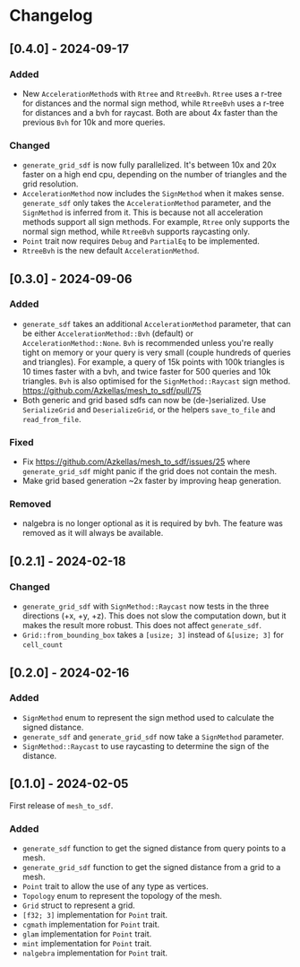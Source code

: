 # Changelog

## [0.4.0] - 2024-09-17

### Added

- New `AccelerationMethod`s with `Rtree` and `RtreeBvh`. `Rtree` uses a r-tree for distances and the normal sign method, while `RtreeBvh` uses a r-tree for distances and a bvh for raycast.
    Both are about 4x faster than the previous `Bvh` for 10k and more queries.

### Changed

- `generate_grid_sdf` is now fully parallelized. It's between 10x and 20x faster on a high end cpu, depending on the number of triangles and the grid resolution.
- `AccelerationMethod` now includes the `SignMethod` when it makes sense. `generate_sdf` only takes the `AccelerationMethod` parameter, and the `SignMethod` is inferred from it.
    This is because not all acceleration methods support all sign methods. For example, `Rtree` only supports the normal sign method, while `RtreeBvh` supports raycasting only.
- `Point` trait now requires `Debug` and `PartialEq` to be implemented.
- `RtreeBvh` is the new default `AccelerationMethod`.


## [0.3.0] - 2024-09-06

### Added

- `generate_sdf` takes an additional `AccelerationMethod` parameter, that can be either `AccelerationMethod::Bvh` (default) or `AccelerationMethod::None`.
    `Bvh` is recommended unless you're really tight on memory or your query is very small (couple hundreds of queries and triangles).
    For example, a query of 15k points with 100k triangles is 10 times faster with a bvh, and twice faster for 500 queries and 10k triangles.
    `Bvh` is also optimised for the `SignMethod::Raycast` sign method. https://github.com/Azkellas/mesh_to_sdf/pull/75
- Both generic and grid based sdfs can now be (de-)serialized. Use `SerializeGrid` and `DeserializeGrid`, or the helpers `save_to_file` and `read_from_file`.

### Fixed

- Fix https://github.com/Azkellas/mesh_to_sdf/issues/25 where `generate_grid_sdf` might panic if the grid does not contain the mesh.
- Make grid based generation ~2x faster by improving heap generation.

### Removed

- nalgebra is no longer optional as it is required by bvh. The feature was removed as it will always be available.


## [0.2.1] - 2024-02-18

### Changed

- `generate_grid_sdf` with `SignMethod::Raycast` now tests in the three directions (+x, +y, +z). This does not slow the computation down, but it makes the result more robust. This does not affect `generate_sdf`. 
- `Grid::from_bounding_box` takes a `[usize; 3]` instead of `&[usize; 3]` for `cell_count`


## [0.2.0] - 2024-02-16

### Added

- `SignMethod` enum to represent the sign method used to calculate the signed distance.
- `generate_sdf` and `generate_grid_sdf` now take a `SignMethod` parameter.
- `SignMethod::Raycast` to use raycasting to determine the sign of the distance.

## [0.1.0] - 2024-02-05

First release of `mesh_to_sdf`.

### Added

- `generate_sdf` function to get the signed distance from query points to a mesh.
- `generate_grid_sdf` function to get the signed distance from a grid to a mesh.
- `Point` trait to allow the use of any type as vertices.
- `Topology` enum to represent the topology of the mesh.
- `Grid` struct to represent a grid.
- `[f32; 3]` implementation for `Point` trait.
- `cgmath` implementation for `Point` trait.
- `glam` implementation for `Point` trait.
- `mint` implementation for `Point` trait.
- `nalgebra` implementation for `Point` trait.
